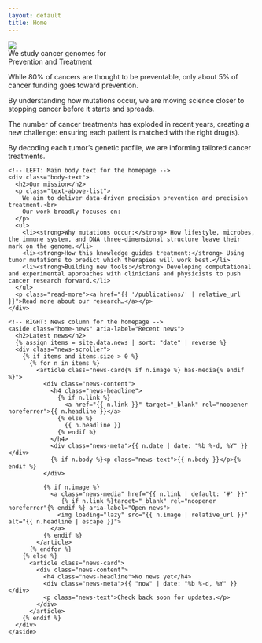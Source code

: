 ```yaml
---
layout: default
title: Home
---
```


<div class="homepage-hero-image">
  <img
    class="hero-image"
    src="{{ '/assets/images/homepage-images/homepage-hero-image.png' | relative_url }}"
    decoding="async"
    fetchpriority="high">
</div>



<div class="homepage-tagline">
  We study cancer genomes for <br>
  <span class="underlined-tagline-text">Prevention</span> and <span class="underlined-tagline-text">Treatment</span>
</div>



<section class="homepage-blurbs">
  <div class="secondary-blurb">
    <p class="main-blurb">
      While 80% of cancers are thought to be preventable, only about 5% of cancer
      funding goes toward prevention.
    </p>
    <p>
      By understanding how mutations occur, we are moving science closer to
      stopping cancer before it starts and spreads.
    </p>
  </div>
  <div class="secondary-blurb">
    <p class="main-blurb">
      The number of cancer treatments has exploded in recent years, creating a
      new challenge: ensuring each patient is matched with the right drug(s).
    </p>
    <p>
      By decoding each tumor’s genetic profile, we are informing tailored cancer
      treatments.
    </p>
  </div>
</section>



<section class="homepage-body-and-news">
  <div class="homepage-body">

    <!-- LEFT: Main body text for the homepage -->
    <div class="body-text">
      <h2>Our mission</h2>
      <p class="text-above-list">
        We aim to deliver data-driven precision prevention and precision treatment.<br>
        Our work broadly focuses on:
      </p>
      <ul>
        <li><strong>Why mutations occur:</strong> How lifestyle, microbes, the immune system, and DNA three-dimensional structure leave their mark on the genome.</li>
        <li><strong>How this knowledge guides treatment:</strong> Using tumor mutations to predict which therapies will work best.</li>
        <li><strong>Building new tools:</strong> Developing computational and experimental approaches with clinicians and physicists to push cancer research forward.</li>
      </ul>
      <p class="read-more"><a href="{{ '/publications/' | relative_url }}">Read more about our research…</a></p>
    </div>

    <!-- RIGHT: News column for the homepage -->
    <aside class="home-news" aria-label="Recent news">
      <h2>Latest news</h2>
      {% assign items = site.data.news | sort: "date" | reverse %}
      <div class="news-scroller">
        {% if items and items.size > 0 %}
          {% for n in items %}
            <article class="news-card{% if n.image %} has-media{% endif %}">
              <div class="news-content">
                <h4 class="news-headline">
                  {% if n.link %}
                    <a href="{{ n.link }}" target="_blank" rel="noopener noreferrer">{{ n.headline }}</a>
                  {% else %}
                    {{ n.headline }}
                  {% endif %}
                </h4>
                <div class="news-meta">{{ n.date | date: "%b %-d, %Y" }}</div>
                {% if n.body %}<p class="news-text">{{ n.body }}</p>{% endif %}
              </div>

              {% if n.image %}
                <a class="news-media" href="{{ n.link | default: '#' }}"
                   {% if n.link %}target="_blank" rel="noopener noreferrer"{% endif %} aria-label="Open news">
                  <img loading="lazy" src="{{ n.image | relative_url }}" alt="{{ n.headline | escape }}">
                </a>
              {% endif %}
            </article>
          {% endfor %}
        {% else %}
          <article class="news-card">
            <div class="news-content">
              <h4 class="news-headline">No news yet</h4>
              <div class="news-meta">{{ "now" | date: "%b %-d, %Y" }}</div>
              <p class="news-text">Check back soon for updates.</p>
            </div>
          </article>
        {% endif %}
      </div>
    </aside>

  </div>
</section>
